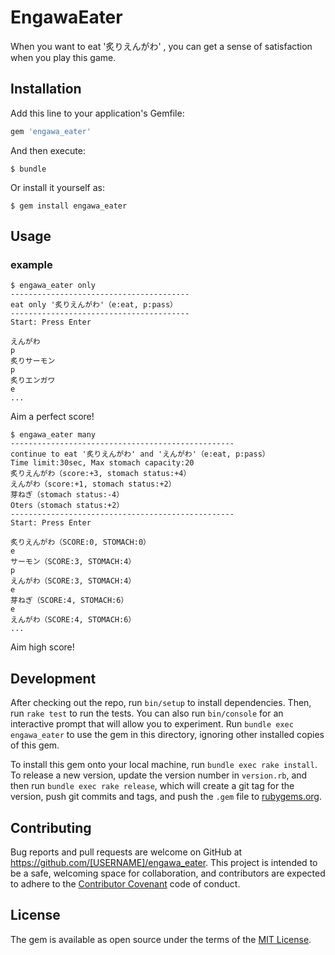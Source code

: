 # EngawaEater

When you want to eat '炙りえんがわ' , you can get a sense of satisfaction when you play this game.

## Installation

Add this line to your application's Gemfile:

```ruby
gem 'engawa_eater'
```

And then execute:

    $ bundle

Or install it yourself as:

    $ gem install engawa_eater

## Usage

### example
```
$ engawa_eater only
----------------------------------------
eat only '炙りえんがわ'（e:eat, p:pass）
----------------------------------------
Start: Press Enter

えんがわ
p
炙りサーモン
p
炙りエンガワ
e
...
```
Aim a perfect score!

```
$ engawa_eater many
--------------------------------------------------
continue to eat '炙りえんがわ' and 'えんがわ'（e:eat, p:pass）
Time limit:30sec, Max stomach capacity:20
炙りえんがわ（score:+3, stomach status:+4）
えんがわ（score:+1, stomach status:+2）
芽ねぎ（stomach status:-4）
Oters（stomach status:+2）
--------------------------------------------------
Start: Press Enter

炙りえんがわ（SCORE:0, STOMACH:0）
e
サーモン（SCORE:3, STOMACH:4）
p
えんがわ（SCORE:3, STOMACH:4）
e
芽ねぎ（SCORE:4, STOMACH:6）
e
えんがわ（SCORE:4, STOMACH:6）
...
```
Aim high score!

## Development

After checking out the repo, run `bin/setup` to install dependencies. Then, run `rake test` to run the tests. You can also run `bin/console` for an interactive prompt that will allow you to experiment. Run `bundle exec engawa_eater` to use the gem in this directory, ignoring other installed copies of this gem.

To install this gem onto your local machine, run `bundle exec rake install`. To release a new version, update the version number in `version.rb`, and then run `bundle exec rake release`, which will create a git tag for the version, push git commits and tags, and push the `.gem` file to [rubygems.org](https://rubygems.org).

## Contributing

Bug reports and pull requests are welcome on GitHub at https://github.com/[USERNAME]/engawa_eater. This project is intended to be a safe, welcoming space for collaboration, and contributors are expected to adhere to the [Contributor Covenant](contributor-covenant.org) code of conduct.


## License

The gem is available as open source under the terms of the [MIT License](http://opensource.org/licenses/MIT).

